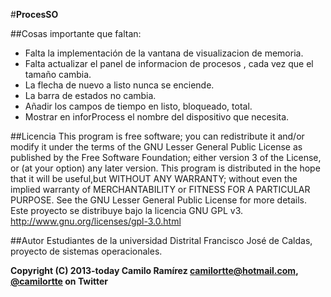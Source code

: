 #**ProcesSO**


##Cosas importante que faltan:

* Falta la implementación de la vantana de visualizacion de memoria.  
* Falta actualizar el panel de informacion de procesos , cada vez que el tamaño cambia.	
* La flecha de nuevo a listo nunca se enciende.
* La barra de estados no cambia.
* Añadir los campos de tiempo en listo, bloqueado, total.
* Mostrar en inforProcess el nombre del dispositivo que necesita.

##Licencia
This program is free software; you can redistribute it and/or modify it under the terms of the GNU Lesser General Public License as published by the Free Software Foundation; either version 3 of the License, or (at your option) any later version. This program is distributed in the hope that it will be useful,but WITHOUT ANY WARRANTY; without even the implied warranty of MERCHANTABILITY or FITNESS FOR A PARTICULAR PURPOSE.  See the GNU Lesser General Public License for more details.
Este proyecto se distribuye bajo la licencia GNU GPL v3. http://www.gnu.org/licenses/gpl-3.0.html

##Autor
Estudiantes de la universidad Distrital Francisco José de Caldas, proyecto de sistemas operacionales.

**Copyright (C) 2013-today Camilo Ramírez camilortte@hotmail.com, [@camilortte](https://twitter.com/camilortte) on Twitter**





